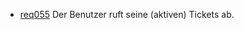  * [req055](https://github.com/PolitAktiv/politaktiv-requirements/tree/master/de/requirements/req055/req055.md) Der Benutzer ruft seine (aktiven) Tickets ab.
